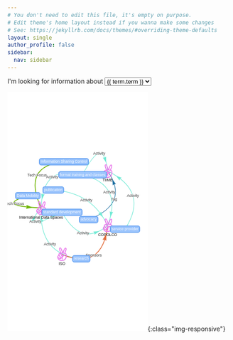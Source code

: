 ```yaml
---
# You don't need to edit this file, it's empty on purpose.
# Edit theme's home layout instead if you wanna make some changes
# See: https://jekyllrb.com/docs/themes/#overriding-theme-defaults
layout: single
author_profile: false
sidebar:
  nav: sidebar
---
```

I'm looking for information about
<select>{% for term in site.data.terms %}<option>{{ term.term }}</option>{% endfor %}</select>


![image-title-here](/graph1.png){:class="img-responsive"}
